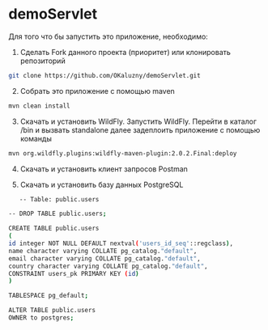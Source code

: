 # demoServlet

Для того что бы запустить это приложение, необходимо:

1. Сделать Fork данного проекта (приоритет) или клонировать репозиторий

```bash
git clone https://github.com/OKaluzny/demoServlet.git
```

2. Собрать это приложение с помощью maven 

```bash
mvn clean install
```
3. Скачать и установить WildFly. Запустить WildFly. Перейти в каталог /bin и вызвать standalone
   далее задеплоить приложение с помощью команды

```bash
mvn org.wildfly.plugins:wildfly-maven-plugin:2.0.2.Final:deploy
```
4. Скачать и установить клиент запросов Postman
   
5. Скачать и установить базу данных PostgreSQL
```bash
   -- Table: public.users

-- DROP TABLE public.users;

CREATE TABLE public.users
(
id integer NOT NULL DEFAULT nextval('users_id_seq'::regclass),
name character varying COLLATE pg_catalog."default",
email character varying COLLATE pg_catalog."default",
country character varying COLLATE pg_catalog."default",
CONSTRAINT users_pk PRIMARY KEY (id)
)

TABLESPACE pg_default;

ALTER TABLE public.users
OWNER to postgres;
```